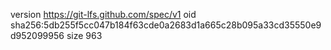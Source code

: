 version https://git-lfs.github.com/spec/v1
oid sha256:5db255f5cc047b184f63cde0a2683d1a665c28b095a33cd35550e9d952099956
size 963
